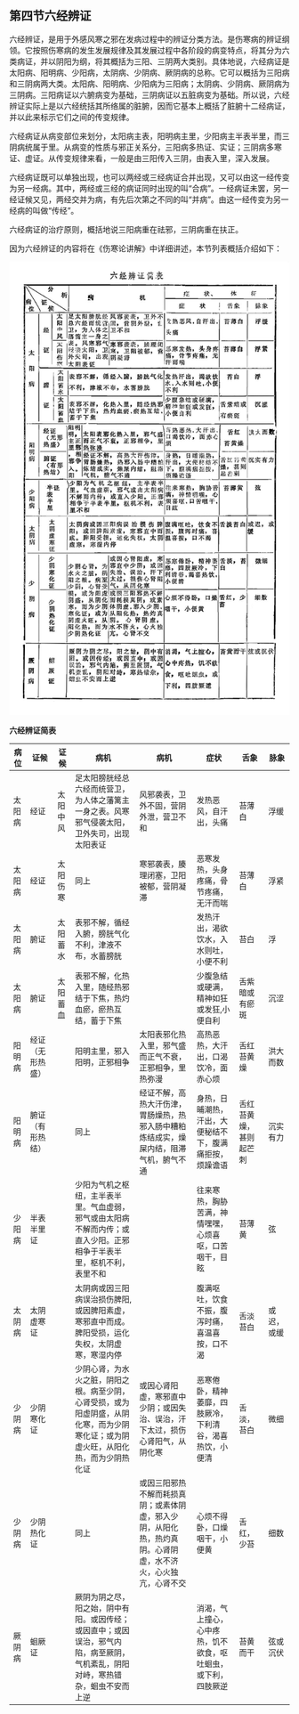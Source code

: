 ##  第四节六经辨证

六经辨证，是用于外感风寒之邪在发病过程中的辨证分类方法。是伤寒病的辨证纲领。它按照伤寒病的发生发展规律及其发展过程中各阶段的病变特点，将其分为六类病证，并以阴阳为纲，将其概括为三阳、三阴两大类别。具体地说，六经病证是太阳病、阳明病、少阳病，太阴病、少阴病、厥阴病的总称。它可以概括为三阳病和三阴病两大类。太阳病、阳明病、少阳病为三阳病；太阴病、少阴病、厥阴病为三阴病。三阳病证以六腑病变为基础，三阴病证以五脏病变为基础。所以说，六经辨证实际上是以六经统括其所络属的脏腑，因而它基本上概括了脏腑十二经病证，并以此来标示它们之间的传变规律。

六经病证从病变部位来划分，太阳病主表，阳明病主里，少阳病主半表半里，而三阴病统属于里。从病变的性质与邪正关系分，三阳病多热证、实证；三阴病多寒证、虚证。从传变规律来看，一般是由三阳传入三阴，由表入里，深入发展。

六经病证既可以单独出现，也可以两经或三经病证合并出现，又可以由这一经传变为另一经病。其中，两经或三经的病证同时出现的叫“合病”。一经病证未罢，另一经证候又见，两经交并为病，有先后次第之不同的叫“并病”。由这一经传变为另一经病的叫做“传经”。

六经病证的治疗原则，概括地说三阳病重在祛邪，三阴病重在扶正。

因为六经辨证的内容将在《伤寒论讲解》中详细讲述，本节列表概括介绍如下：

![](./img/6表16六经辨证简表.jpg)

 **六经辨证简表** 

|病位|证候|证候|病机|病机|症状|舌象|脉象|
|------|----------------|--------|------------------------------------------------------------|------------------------------------------------------------|------------------------------------------------------------|----------------------|----------|
|太阳病|经证|太阳中风|足太阳膀胱经总六经而统营卫，为人体之藩篱主一身之表。风寒邪气侵袭太阳，卫外失司，出现太阳表证|风邪袭表，卫外不固，营阴外泄，营卫不和|发热恶风，自汗出，头痛|苔薄白|浮缓|
|太阳病|经证|太阳伤寒|同上|寒邪袭表，腠理闭塞，卫阳被郁，营阴凝滞|恶寒发热，头身疼痛，骨节疼痛，无汗而喘|苔薄白|浮紧|
|太阳病|腑证|太阳蓄水|表邪不解，循经入腑，膀胱气化不利，津液不布，水蓄膀胱||发热汗出，渴欲饮水，入水则吐，小便不利|苔白|浮|
|太阳病|腑证|太阳蓄血|表邪不解，化热入里，随经热邪结于下焦，热灼血瘀，瘀热互结，蓄于下焦||少腹急结或硬满，精神如狂或发狂,小便自利|舌紫暗或有瘀斑|沉涩|
|阳明病|经证（无形热盛）||阳明主里，邪入阳明，正邪相争|太阳表邪化热入里，邪气盛而正气不衰，正邪相争，里热弥漫|高热恶热，大汗出，口渴饮冷，面赤心烦|舌红苔黄燥|洪大而数|
|阳明病|腑证（有形热结）||同上|经证不解，高热大汗伤津，胃肠燥热，热邪入肠中糟粕炼结成实，燥屎内结，阻滞气机，腑气不通|身热，日晡潮热，汗出，大便秘结不下，腹满痛拒按，烦躁谵语|舌红苔黄燥，甚则起芒刺|沉实有力|
|少阳病|半表半里证||少阳为气机之枢纽，主半表半里。气血虚弱，邪气或由太阳病不解而内传；或直入少阳。正邪相争于半表半里，枢机不利，表里不和||往来寒热，胸胁苦满，神情嘿嘿，心烦喜呕，口苦咽干，目眩|苔薄黄|弦|
|太阴病|太阴虚寒证||太阴病或因三阳病误治损伤脾阳,或因脾阳素虚，寒邪直中而成。脾阳受损，运化失权，太阴虚寒，寒湿内停||腹满呕吐，饮食不振，腹泻时痛，喜温喜按，口不渴|舌淡苔白|或迟，或缓|
|少阴病|少阴寒化证||少阴心肾，为水火之脏，阴阳之根。病至少阴，心肾受损，或为阳虚阴盛，从阴化寒，而为少阴寒化证；或为阴虚火旺，从阳化热，而为少阴热化证|或因心肾阳虚，寒邪直中少阴；或因失治、误治，汗下太过，损伤心肾阳气，从阴化寒|恶寒倦卧，精神萎靡，四肢厥冷，下利清谷，渴喜热饮，小便清|舌淡，苔白|微细|
|少阴病|少阴热化证||同上|或因三阳邪热不解而耗损真阴；或素体阴虚，邪入少阴，从阳化热，热灼真阴。心肾阴虚，水不济火，心火独亢，心肾不交|心烦不得卧，口燥咽干，小便黄|舌红，少苔|细数|
|厥阴病|蛔厥证||厥阴为阴之尽，阳之始，阴中有阳。或因传经；或因直中；或因误治，邪气内陷，病至厥阴，气机紊乱，阴阳对峙，寒热错杂，蛔虫不安而上逆||消渴，气上撞心，心中疼热，饥不欲食，呕吐蛔虫，或下利，四肢厥逆|苔黄而干|弦或沉伏|

